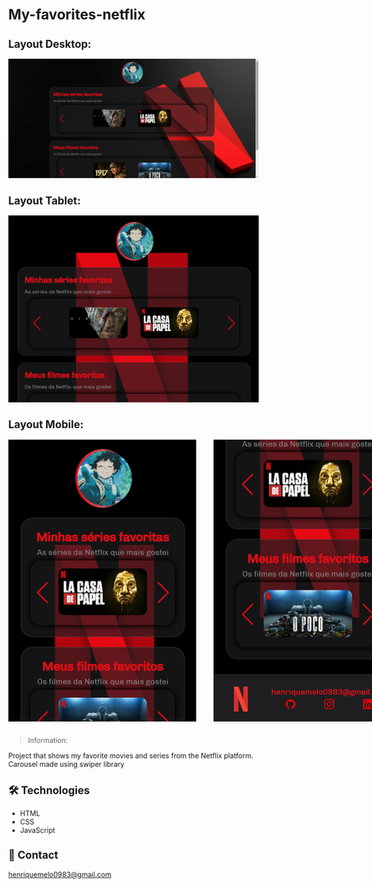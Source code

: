 # My-favorites-netflix

## Layout Desktop:

<img src="readme-images/readme-layout-desktop.png" alt="">

## Layout Tablet:

<img src="readme-images/readme-layout-tablet.png" alt="">

## Layout Mobile:

<div style="display: flex; gap: 35px;">
  <img src="readme-images/readme-layout-mobile.png" alt="">
  <img src="readme-images/readme-layout-mobile-2.png" alt="">
</div>

##

> Information:

Project that shows my favorite movies and series from the Netflix platform. Carousel made using swiper library

## 🛠 Technologies

- HTML
- CSS
- JavaScript

## 📲 Contact

henriquemelo0983@gmail.com